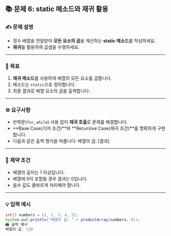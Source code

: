 ## 📚 문제 6: static 메소드와 재귀 활용

### ✍️ **문제 설명**
- 정수 배열을 전달받아 **모든 요소의 곱**을 계산하는 **static 메소드**를 작성하세요.
- **재귀**를 활용하여 곱셈을 수행하세요.

---

### 🎯 **목표**
1. **재귀 메소드**를 사용하여 배열의 모든 요소를 곱합니다.
2. 메소드는 `static`으로 정의합니다.
3. 최종 결과로 배열 요소의 곱을 출력합니다.

---

### ⚙️ **요구사항**
- 반복문(`for`, `while`) 사용 없이 **재귀 호출**로 문제를 해결합니다.
- **Base Case(기저 조건)**와 **Recursive Case(재귀 조건)**를 명확하게 구현합니다.
- 다음과 같은 출력 형식을 따릅니다:
  배열의 곱: [결과]

---

### 🔗 **제약 조건**
- 배열의 길이는 1 이상입니다.
- 배열에 0이 포함될 경우 결과는 0입니다.
- 음수 값도 올바르게 처리해야 합니다.

---

### 💡 **입력 예시**
```java
int[] numbers = {1, 2, 3, 4, 5};
System.out.println("배열의 곱: " + productArray(numbers, 0));
🖨️ 출력 예시
배열의 곱: 120
